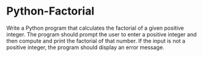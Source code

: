 # Python-Factorial
Write a Python program that calculates the factorial of a given positive integer. The program should prompt the user to enter a positive integer and then compute and print the factorial of that number. If the input is not a positive integer, the program should display an error message. 
